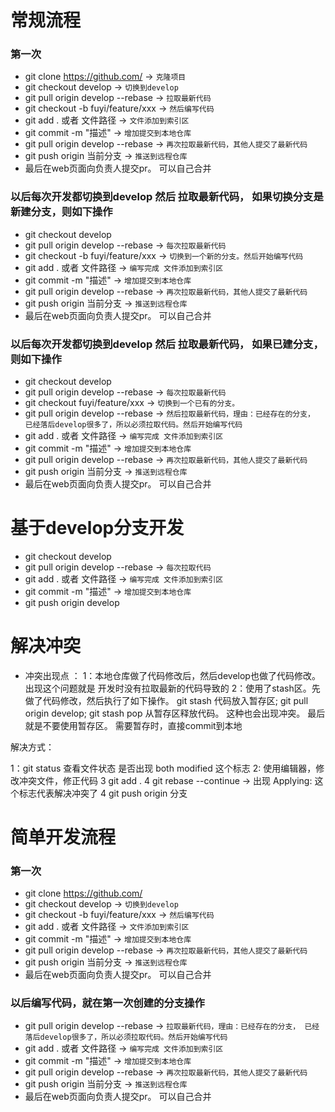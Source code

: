 # 常规流程
### 第一次
- git clone https://github.com/ -> ```克隆项目```
- git checkout develop -> ```切换到develop``` 
- git pull origin develop --rebase  -> ```拉取最新代码``` 
- git checkout -b fuyi/feature/xxx -> ```然后编写代码```
- git add . 或者 文件路径  -> ```文件添加到索引区```
- git commit -m "描述"  -> ```增加提交到本地仓库```
- git pull origin develop --rebase  -> ```再次拉取最新代码，其他人提交了最新代码```
- git push origin 当前分支 -> ```推送到远程仓库```
- 最后在web页面向负责人提交pr。 可以自己合并

### 以后每次开发都切换到develop 然后 拉取最新代码， 如果切换分支是新建分支，则如下操作
- git checkout develop 
- git pull origin develop --rebase -> ```每次拉取最新代码``` 
- git checkout -b fuyi/feature/xxx -> ```切换到一个新的分支。然后开始编写代码```
- git add . 或者 文件路径  -> ```编写完成 文件添加到索引区```
- git commit -m "描述"  -> ```增加提交到本地仓库```
- git pull origin develop --rebase  -> ```再次拉取最新代码，其他人提交了最新代码```
- git push origin 当前分支 -> ```推送到远程仓库```
- 最后在web页面向负责人提交pr。 可以自己合并

### 以后每次开发都切换到develop 然后 拉取最新代码， 如果已建分支，则如下操作
- git checkout develop 
- git pull origin develop --rebase -> ```每次拉取最新代码```
- git checkout fuyi/feature/xxx -> ```切换到一个已有的分支。```
- git pull origin develop --rebase -> ```然后拉取最新代码，理由：已经存在的分支，
                                    已经落后develop很多了，所以必须拉取代码。然后开始编写代码```
- git add . 或者 文件路径  -> ```编写完成 文件添加到索引区```
- git commit -m "描述"  -> ```增加提交到本地仓库```
- git pull origin develop --rebase  -> ```再次拉取最新代码，其他人提交了最新代码```
- git push origin 当前分支 -> ```推送到远程仓库```
- 最后在web页面向负责人提交pr。 可以自己合并



# 基于develop分支开发
- git checkout develop 
- git pull origin develop --rebase -> ```每次拉取代码```
- git add . 或者 文件路径  -> ```编写完成 文件添加到索引区```
- git commit -m "描述"  -> ```增加提交到本地仓库```
- git push origin develop


# 解决冲突
- 冲突出现点 ：
1：本地仓库做了代码修改后，然后develop也做了代码修改。 出现这个问题就是 开发时没有拉取最新的代码导致的
2：使用了stash区。先做了代码修改，然后执行了如下操作。 git stash 代码放入暂存区; git pull origin develop; 
git stash pop 从暂存区释放代码。 这种也会出现冲突。 最后就是不要使用暂存区。 需要暂存时，直接commit到本地

解决方式：

1：git status 查看文件状态 是否出现 both modified  这个标志
2: 使用编辑器，修改冲突文件，修正代码
3 git add .
4 git rebase --continue -> 出现  Applying: 这个标志代表解决冲突了
4 git push origin 分支 



# 简单开发流程 
### 第一次
- git clone https://github.com/
- git checkout develop -> ```切换到develop ```
- git checkout -b fuyi/feature/xxx -> ```然后编写代码```
- git add . 或者 文件路径  -> ```文件添加到索引区```
- git commit -m "描述"  -> ```增加提交到本地仓库```
- git pull origin develop --rebase  -> ```再次拉取最新代码，其他人提交了最新代码```
- git push origin 当前分支 -> ```推送到远程仓库```
- 最后在web页面向负责人提交pr。 可以自己合并

### 以后编写代码，就在第一次创建的分支操作
- git pull origin develop --rebase -> ```拉取最新代码，理由：已经存在的分支，
                                    已经落后develop很多了，所以必须拉取代码。然后开始编写代码```
- git add . 或者 文件路径  -> ```编写完成 文件添加到索引区```
- git commit -m "描述"    -> ```增加提交到本地仓库```
- git pull origin develop --rebase  -> ```再次拉取最新代码，其他人提交了最新代码```
- git push origin 当前分支 -> ```推送到远程仓库```
- 最后在web页面向负责人提交pr。 可以自己合并

















